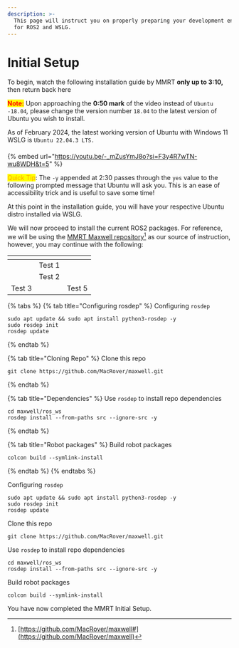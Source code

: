 ```yaml
---
description: >-
  This page will instruct you on properly preparing your development environment
  for ROS2 and WSLG.
---
```


# Initial Setup

To begin, watch the following installation guide by MMRT **only up to 3:10,** then return back here

<mark style="color:red;">**Note:**</mark> Upon approaching the **0:50 mark** of the video instead of `Ubuntu -18.04`_,_ please change the version number `18.04` to the latest version of Ubuntu you wish to install.

As of February 2024, the latest working version of Ubuntu with Windows 11 WSLG is `Ubuntu 22.04.3 LTS.`

####

{% embed url="https://youtu.be/-_mZusYmJ8o?si=F3y4R7wTN-wu8WDH&t=5" %}

<mark style="color:orange;">Quick Tip</mark>:  The `-y` appended at 2:30 passes through the `yes` value to the following prompted message that Ubuntu will ask you. This is an ease of accessibility trick and is useful to save some time!

At this point in the installation guide, you will have your respective Ubuntu distro installed via WSLG.

We will now proceed to install the current ROS2 packages. For reference, we will be using the [MMRT Maxwell repository](#user-content-fn-1)[^1] as our source of instruction, however, you may continue with the following:

<table data-view="cards"><thead><tr><th></th><th></th><th></th></tr></thead><tbody><tr><td></td><td>Test 1</td><td></td></tr><tr><td></td><td>Test 2</td><td></td></tr><tr><td>Test 3</td><td></td><td>Test 5</td></tr></tbody></table>

{% tabs %}
{% tab title="Configuring rosdep" %}
Configuring `rosdep`

```
sudo apt update && sudo apt install python3-rosdep -y
sudo rosdep init
rosdep update
```
{% endtab %}

{% tab title="Cloning Repo" %}
Clone this repo

```
git clone https://github.com/MacRover/maxwell.git
```
{% endtab %}

{% tab title="Dependencies" %}
Use `rosdep` to install repo dependencies

```
cd maxwell/ros_ws
rosdep install --from-paths src --ignore-src -y
```
{% endtab %}

{% tab title="Robot packages" %}
Build robot packages

```
colcon build --symlink-install
```
{% endtab %}
{% endtabs %}

Configuring `rosdep`

```
sudo apt update && sudo apt install python3-rosdep -y
sudo rosdep init
rosdep update
```

Clone this repo

```
git clone https://github.com/MacRover/maxwell.git
```

Use `rosdep` to install repo dependencies

```
cd maxwell/ros_ws
rosdep install --from-paths src --ignore-src -y
```

Build robot packages

```
colcon build --symlink-install
```

You have now completed the MMRT Initial Setup.

[^1]: [https://github.com/MacRover/maxwell#](https://github.com/MacRover/maxwell)
